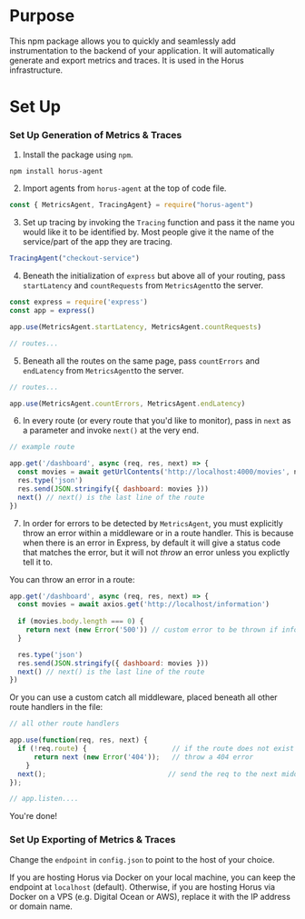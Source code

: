 # Purpose
This npm package allows you to quickly and seamlessly add instrumentation to the backend of your application. It will automatically generate and export metrics and traces. It is used in the Horus infrastructure.

# Set Up
### Set Up Generation of Metrics & Traces

1. Install the package using `npm`.

```shell
npm install horus-agent

```

2. Import agents from `horus-agent` at the top of code file.

```js
const { MetricsAgent, TracingAgent} = require("horus-agent")

```

3. Set up tracing by invoking the `Tracing` function and pass it the name you would like it to be identified by. Most people give it the name of the service/part of the app they are tracing. 

```js
TracingAgent("checkout-service")

```

4. Beneath the initialization of `express` but above all of your routing, pass `startLatency` and `countRequests` from `MetricsAgent`to the server.

```js
const express = require('express')
const app = express()

app.use(MetricsAgent.startLatency, MetricsAgent.countRequests)

// routes...
```

5. Beneath all the routes on the same page, pass `countErrors` and `endLatency` from `MetricsAgent`to the server.

```js
// routes...

app.use(MetricsAgent.countErrors, MetricsAgent.endLatency)

```

6. In every route (or every route that you'd like to monitor), pass in `next` as a parameter and invoke `next()` at the very end.

```js
// example route

app.get('/dashboard', async (req, res, next) => {
  const movies = await getUrlContents('http://localhost:4000/movies', nodeFetch)
  res.type('json')
  res.send(JSON.stringify({ dashboard: movies }))
  next() // next() is the last line of the route
})

```

7. In order for errors to be detected by `MetricsAgent`, you must explicitly throw an error within a middleware or in a route handler. This is because when there is an error in Express, by default it will give a status code that matches the error, but it will not _throw_ an error unless you explictly tell it to. 

You can throw an error in a route:

```js
app.get('/dashboard', async (req, res, next) => {
  const movies = await axios.get('http://localhost/information')
  
  if (movies.body.length === 0) {
    return next (new Error('500')) // custom error to be thrown if information is empty
  }

  res.type('json')
  res.send(JSON.stringify({ dashboard: movies }))
  next() // next() is the last line of the route
})
````

Or you can use a custom catch all middleware, placed beneath all other route handlers in the file:

```js
// all other route handlers

app.use(function(req, res, next) {
  if (!req.route) {                     // if the route does not exist (can add to this if/else conditional)
      return next (new Error('404'));   // throw a 404 error
    }  
  next();                              // send the req to the next middleware
});

// app.listen....
````

You're done!

### Set Up Exporting of Metrics & Traces

Change the `endpoint` in `config.json` to point to the host of your choice. 

If you are hosting Horus via Docker on your local machine, you can keep the endpoint at `localhost` (default). Otherwise, if you are hosting Horus via Docker on a VPS (e.g. Digital Ocean or AWS), replace it with the IP address or domain name.